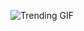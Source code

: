 
<!-- GIF_SECTION -->
![Trending GIF](https://media3.giphy.com/media/v1.Y2lkPThiYjIxNzcyN2NoeTRzbzQzZWc1ZGdoemUxa2hraDlrbXR5aHFiYTRpYWl1bTVhYiZlcD12MV9naWZzX3NlYXJjaCZjdD1n/3oKIPnAiaMCws8nOsE/giphy.gif)
<!-- END_GIF_SECTION -->
